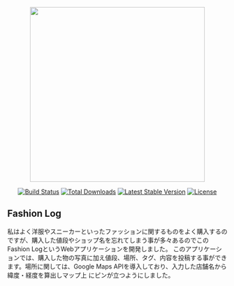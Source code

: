 <p align="center"><a href="https://laravel.com" target="_blank"><img src="https://raw.githubusercontent.com/laravel/art/master/logo-lockup/5%20SVG/2%20CMYK/1%20Full%20Color/laravel-logolockup-cmyk-red.svg" width="400"></a></p>

<p align="center">
<a href="https://travis-ci.org/laravel/framework"><img src="https://travis-ci.org/laravel/framework.svg" alt="Build Status"></a>
<a href="https://packagist.org/packages/laravel/framework"><img src="https://poser.pugx.org/laravel/framework/d/total.svg" alt="Total Downloads"></a>
<a href="https://packagist.org/packages/laravel/framework"><img src="https://poser.pugx.org/laravel/framework/v/stable.svg" alt="Latest Stable Version"></a>
<a href="https://packagist.org/packages/laravel/framework"><img src="https://poser.pugx.org/laravel/framework/license.svg" alt="License"></a>
</p>

## Fashion Log
私はよく洋服やスニーカーといったファッションに関するものをよく購入するのですが、購入した値段やショップ名を忘れてしまう事が多々あるのでこのFashion LogというWebアプリケーションを開発しました。
このアプリケーションでは、購入した物の写真に加え値段、場所、タグ、内容を投稿する事ができます。場所に関しては、Google Maps APIを導入しており、入力した店舗名から緯度・経度を算出しマップ上
にピンが立つようにしました。 
